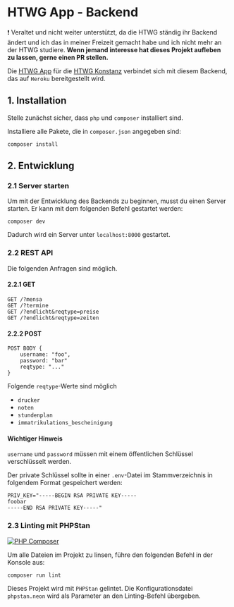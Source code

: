 # HTWG App - Backend

❗ Veraltet und nicht weiter unterstützt, da die HTWG ständig ihr Backend ändert und ich das in meiner Freizeit gemacht habe und ich nicht mehr an der HTWG studiere. **Wenn jemand interesse hat dieses Projekt aufleben zu lassen, gerne einen PR stellen.**

Die [HTWG App](https://github.com/htwg-app/htwg-app-front) für die [HTWG Konstanz](https://www.htwg-konstanz.de) verbindet sich mit diesem Backend, das auf `Heroku` bereitgestellt wird.

## 1. Installation

Stelle zunächst sicher, dass `php` und `composer` installiert sind.

Installiere alle Pakete, die in `composer.json` angegeben sind:

```shell
composer install
```

## 2. Entwicklung

### 2.1 Server starten

Um mit der Entwicklung des Backends zu beginnen, musst du einen Server starten. Er kann mit dem folgenden Befehl gestartet werden:

```shell
composer dev
```

Dadurch wird ein Server unter `localhost:8000` gestartet.

### 2.2 REST API

Die folgenden Anfragen sind möglich.

#### 2.2.1 GET

```Text
GET /?mensa
GET /?termine
GET /?endlicht&reqtype=preise
GET /?endlicht&reqtype=zeiten
```

#### 2.2.2 POST

```Text
POST BODY {
    username: "foo",
    password: "bar"
    reqtype: "..."
}
```

Folgende `reqtype`-Werte sind möglich

- `drucker`
- `noten`
- `stundenplan`
- `immatrikulations_bescheinigung`

#### Wichtiger Hinweis

`username` und `password` müssen mit einem öffentlichen Schlüssel verschlüsselt werden.

Der private Schlüssel sollte in einer `.env`-Datei im Stammverzeichnis in folgendem Format gespeichert werden:

```dotenv
PRIV_KEY="-----BEGIN RSA PRIVATE KEY-----
foobar
-----END RSA PRIVATE KEY-----"
```

### 2.3 Linting mit PHPStan

[![PHP Composer](https://github.com/HTWG-App/htwg-app-back/actions/workflows/php.yml/badge.svg)](https://github.com/HTWG-App/htwg-app-back/actions/workflows/php.yml)

Um alle Dateien im Projekt zu linsen, führe den folgenden Befehl in der Konsole aus:

```shell
composer run lint
```

Dieses Projekt wird mit `PHPStan` gelintet. Die Konfigurationsdatei `phpstan.neon` wird als Parameter an den Linting-Befehl übergeben.
